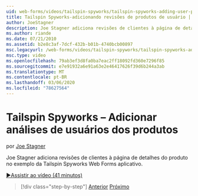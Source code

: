 ```yaml
---
uid: web-forms/videos/tailspin-spyworks/tailspin-spyworks-adding-user-product-reviews
title: Tailspin Spyworks-adicionando revisões de produtos de usuário | Microsoft Docs
author: JoeStagner
description: Joe Stagner adiciona revisões de clientes à página de detalhes do produto no exemplo da Tailspin Spyworks Web Forms aplicativo.
ms.author: riande
ms.date: 07/21/2010
ms.assetid: b2e8c3af-7dcf-432b-b01b-4740bcb00897
msc.legacyurl: /web-forms/videos/tailspin-spyworks/tailspin-spyworks-adding-user-product-reviews
msc.type: video
ms.openlocfilehash: 79ab3ef3d8fa0ba7eac2ff18092fd360e7296f85
ms.sourcegitcommit: e7e91932a6e91a63e2e46417626f39d6b244a3ab
ms.translationtype: MT
ms.contentlocale: pt-BR
ms.lasthandoff: 03/06/2020
ms.locfileid: "78627564"
---
```

# <a name="tailspin-spyworks---adding-user-product-reviews"></a>Tailspin Spyworks – Adicionar análises de usuários dos produtos

por [Joe Stagner](https://github.com/JoeStagner)

Joe Stagner adiciona revisões de clientes à página de detalhes do produto no exemplo da Tailspin Spyworks Web Forms aplicativo.

[&#9654;Assistir ao vídeo (41 minutos)](https://channel9.msdn.com/Blogs/ASP-NET-Site-Videos/tailspin-spyworks-adding-user-product-reviews)

> [!div class="step-by-step"]
> [Anterior](tailspin-spyworks-final-check-out.md)
> [Próximo](tailspin-spyworks-displaying-user-reviews.md)
